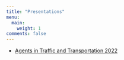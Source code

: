 ```yaml
---
title: "Presentations"
menu:
  main:
    weight: 1
comments: false
---
```


- [Agents in Traffic and Transportation 2022](/att-22/index.html)
